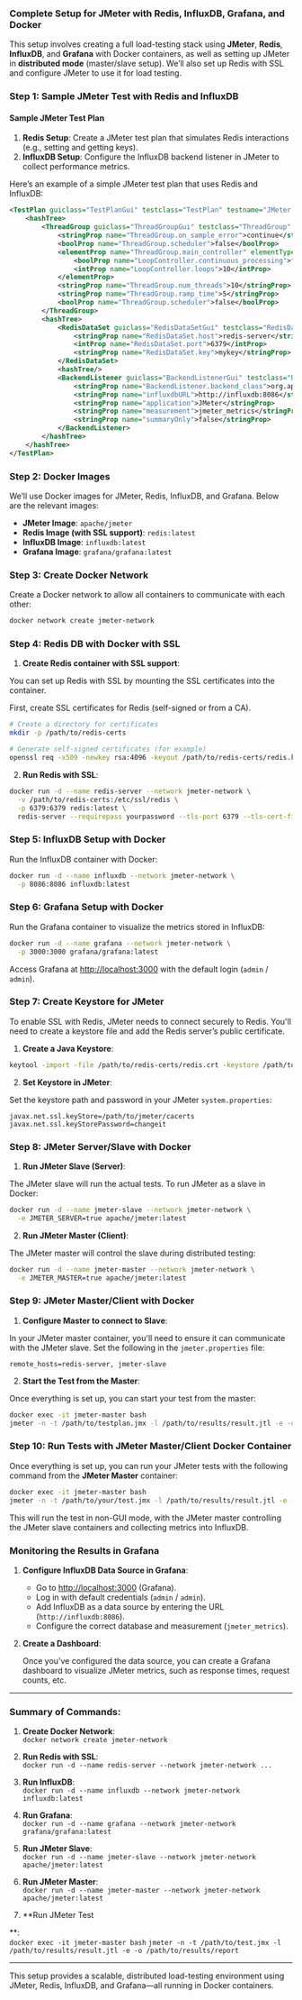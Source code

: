 ### Complete Setup for JMeter with Redis, InfluxDB, Grafana, and Docker

This setup involves creating a full load-testing stack using **JMeter**, **Redis**, **InfluxDB**, and **Grafana** with Docker containers, as well as setting up JMeter in **distributed mode** (master/slave setup). We’ll also set up Redis with SSL and configure JMeter to use it for load testing.

### Step 1: **Sample JMeter Test with Redis and InfluxDB**

#### Sample JMeter Test Plan
1. **Redis Setup**: Create a JMeter test plan that simulates Redis interactions (e.g., setting and getting keys).
2. **InfluxDB Setup**: Configure the InfluxDB backend listener in JMeter to collect performance metrics.

Here’s an example of a simple JMeter test plan that uses Redis and InfluxDB:

```xml
<TestPlan guiclass="TestPlanGui" testclass="TestPlan" testname="JMeter Test Plan with Redis and InfluxDB" enabled="true">
    <hashTree>
        <ThreadGroup guiclass="ThreadGroupGui" testclass="ThreadGroup" testname="Thread Group" enabled="true">
            <stringProp name="ThreadGroup.on_sample_error">continue</stringProp>
            <boolProp name="ThreadGroup.scheduler">false</boolProp>
            <elementProp name="ThreadGroup.main_controller" elementType="LoopController" guiclass="LoopControllerGui" testclass="LoopController" testname="Loop Controller" enabled="true">
                <boolProp name="LoopController.continuous_processing">false</boolProp>
                <intProp name="LoopController.loops">10</intProp>
            </elementProp>
            <stringProp name="ThreadGroup.num_threads">10</stringProp>
            <stringProp name="ThreadGroup.ramp_time">5</stringProp>
            <boolProp name="ThreadGroup.scheduler">false</boolProp>
        </ThreadGroup>
        <hashTree>
            <RedisDataSet guiclass="RedisDataSetGui" testclass="RedisDataSet" testname="Redis Data Set" enabled="true">
                <stringProp name="RedisDataSet.host">redis-server</stringProp>
                <intProp name="RedisDataSet.port">6379</intProp>
                <stringProp name="RedisDataSet.key">mykey</stringProp>
            </RedisDataSet>
            <hashTree/>
            <BackendListener guiclass="BackendListenerGui" testclass="BackendListener" testname="Backend Listener (InfluxDB)" enabled="true">
                <stringProp name="BackendListener.backend_class">org.apache.jmeter.visualizers.backend.influxdb.InfluxdbBackendListenerClient</stringProp>
                <stringProp name="influxdbURL">http://influxdb:8086</stringProp>
                <stringProp name="application">JMeter</stringProp>
                <stringProp name="measurement">jmeter_metrics</stringProp>
                <stringProp name="summaryOnly">false</stringProp>
            </BackendListener>
        </hashTree>
    </hashTree>
</TestPlan>
```

### Step 2: **Docker Images**

We’ll use Docker images for JMeter, Redis, InfluxDB, and Grafana. Below are the relevant images:

- **JMeter Image**: `apache/jmeter`
- **Redis Image (with SSL support)**: `redis:latest`
- **InfluxDB Image**: `influxdb:latest`
- **Grafana Image**: `grafana/grafana:latest`

### Step 3: **Create Docker Network**

Create a Docker network to allow all containers to communicate with each other:

```bash
docker network create jmeter-network
```

### Step 4: **Redis DB with Docker with SSL**

1. **Create Redis container with SSL support**:

You can set up Redis with SSL by mounting the SSL certificates into the container.

First, create SSL certificates for Redis (self-signed or from a CA).

```bash
# Create a directory for certificates
mkdir -p /path/to/redis-certs

# Generate self-signed certificates (for example)
openssl req -x509 -newkey rsa:4096 -keyout /path/to/redis-certs/redis.key -out /path/to/redis-certs/redis.crt -days 365
```

2. **Run Redis with SSL**:

```bash
docker run -d --name redis-server --network jmeter-network \
  -v /path/to/redis-certs:/etc/ssl/redis \
  -p 6379:6379 redis:latest \
  redis-server --requirepass yourpassword --tls-port 6379 --tls-cert-file /etc/ssl/redis/redis.crt --tls-key-file /etc/ssl/redis/redis.key
```

### Step 5: **InfluxDB Setup with Docker**

Run the InfluxDB container with Docker:

```bash
docker run -d --name influxdb --network jmeter-network \
  -p 8086:8086 influxdb:latest
```

### Step 6: **Grafana Setup with Docker**

Run the Grafana container to visualize the metrics stored in InfluxDB:

```bash
docker run -d --name grafana --network jmeter-network \
  -p 3000:3000 grafana/grafana:latest
```

Access Grafana at [http://localhost:3000](http://localhost:3000) with the default login (`admin` / `admin`).

### Step 7: **Create Keystore for JMeter**

To enable SSL with Redis, JMeter needs to connect securely to Redis. You'll need to create a keystore file and add the Redis server’s public certificate.

1. **Create a Java Keystore**:

```bash
keytool -import -file /path/to/redis-certs/redis.crt -keystore /path/to/jmeter/cacerts -alias redis-server
```

2. **Set Keystore in JMeter**:

Set the keystore path and password in your JMeter `system.properties`:

```properties
javax.net.ssl.keyStore=/path/to/jmeter/cacerts
javax.net.ssl.keyStorePassword=changeit
```

### Step 8: **JMeter Server/Slave with Docker**

1. **Run JMeter Slave (Server)**:

The JMeter slave will run the actual tests. To run JMeter as a slave in Docker:

```bash
docker run -d --name jmeter-slave --network jmeter-network \
  -e JMETER_SERVER=true apache/jmeter:latest
```

2. **Run JMeter Master (Client)**:

The JMeter master will control the slave during distributed testing:

```bash
docker run -d --name jmeter-master --network jmeter-network \
  -e JMETER_MASTER=true apache/jmeter:latest
```

### Step 9: **JMeter Master/Client with Docker**

1. **Configure Master to connect to Slave**:

In your JMeter master container, you'll need to ensure it can communicate with the JMeter slave. Set the following in the `jmeter.properties` file:

```properties
remote_hosts=redis-server, jmeter-slave
```

2. **Start the Test from the Master**:

Once everything is set up, you can start your test from the master:

```bash
docker exec -it jmeter-master bash
jmeter -n -t /path/to/testplan.jmx -l /path/to/results/result.jtl -e -o /path/to/results/report
```

### Step 10: **Run Tests with JMeter Master/Client Docker Container**

Once everything is set up, you can run your JMeter tests with the following command from the **JMeter Master** container:

```bash
docker exec -it jmeter-master bash
jmeter -n -t /path/to/your/test.jmx -l /path/to/results/result.jtl -e -o /path/to/results/report
```

This will run the test in non-GUI mode, with the JMeter master controlling the JMeter slave containers and collecting metrics into InfluxDB.

### Monitoring the Results in Grafana

1. **Configure InfluxDB Data Source in Grafana**:

   - Go to [http://localhost:3000](http://localhost:3000) (Grafana).
   - Log in with default credentials (`admin` / `admin`).
   - Add InfluxDB as a data source by entering the URL (`http://influxdb:8086`).
   - Configure the correct database and measurement (`jmeter_metrics`).

2. **Create a Dashboard**:

   Once you’ve configured the data source, you can create a Grafana dashboard to visualize JMeter metrics, such as response times, request counts, etc.

---

### Summary of Commands:

1. **Create Docker Network**:  
   `docker network create jmeter-network`

2. **Run Redis with SSL**:  
   `docker run -d --name redis-server --network jmeter-network ...`

3. **Run InfluxDB**:  
   `docker run -d --name influxdb --network jmeter-network influxdb:latest`

4. **Run Grafana**:  
   `docker run -d --name grafana --network jmeter-network grafana/grafana:latest`

5. **Run JMeter Slave**:  
   `docker run -d --name jmeter-slave --network jmeter-network apache/jmeter:latest`

6. **Run JMeter Master**:  
   `docker run -d --name jmeter-master --network jmeter-network apache/jmeter:latest`

7. **Run JMeter Test

**:  
   `docker exec -it jmeter-master bash`
   `jmeter -n -t /path/to/test.jmx -l /path/to/results/result.jtl -e -o /path/to/results/report`

---

This setup provides a scalable, distributed load-testing environment using JMeter, Redis, InfluxDB, and Grafana—all running in Docker containers.
